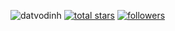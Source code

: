 <!--<p align="left"> <img src="https://github-readme-stats-sigma-five.vercel.app/api?username=datvodinh&&show_icons=true&style=for-the-badge&title_color=ffffff&icon_color=bb2acf&text_color=daf7dc&bg_color=151515">
-->
<p align="left">
   <a> <img src="https://komarev.com/ghpvc/?username=datvodinh&color=0E9C47&style=for-the-badge" alt="datvodinh" /> </a> 
  <a href="https://github.com/datvodinh?tab=stars&sort=stargazers">
    <img alt="total stars" title="Total stars on GitHub" src="https://custom-icon-badges.demolab.com/badge/dynamic/json?logo=star&color=0E9C47&label=Stars&style=for-the-badge&query=%24.stars&url=https://api.github-star-counter.workers.dev/user/datvodinh"/></a>
<a href="https://github.com/datvodinh?tab=followers">
    <img alt="followers" title="Follow me on Github" src="https://custom-icon-badges.herokuapp.com/github/followers/datvodinh?color=0E9C47&style=for-the-badge&logo=person-add&label=Followers&logoColor=white"/></a>
